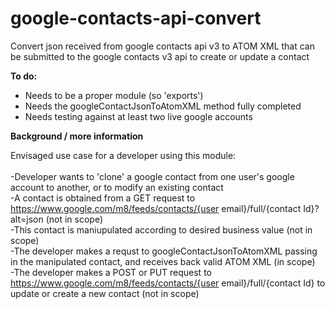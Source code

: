 # google-contacts-api-convert
Convert json received from google contacts api v3 to ATOM XML that can be submitted to the google contacts v3 api to create or update a contact

<b>To do:</b>

<ul><li>Needs to be a proper module (so 'exports')</li>
<li>Needs the googleContactJsonToAtomXML method fully completed</li>
<li>Needs testing against at least two live google accounts</li>
</ul>

<b>Background / more information</b>

Envisaged use case for a developer using this module:<br><br>
-Developer wants to 'clone' a google contact from one user's google account to another, or to modify an existing contact<br>
-A contact is obtained from a GET request to https://www.google.com/m8/feeds/contacts/{user email}/full/{contact Id}?alt=json (not in scope)<br>
-This contact is maniupulated according to desired business value (not in scope)<br>
-The developer makes a requst to googleContactJsonToAtomXML passing in the manipulated contact, and receives back valid ATOM XML (in scope)<br>
-The developer makes a POST or PUT request to https://www.google.com/m8/feeds/contacts/{user email}/full/{contact Id} to update or create a new contact (not in scope)
